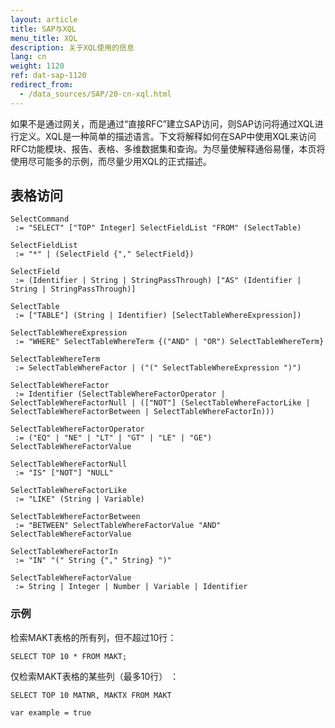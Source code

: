 ```yaml
---
layout: article
title: SAP与XQL
menu_title: XQL
description: 关于XQL使用的信息
lang: cn
weight: 1120
ref: dat-sap-1120
redirect_from:
  - /data_sources/SAP/20-cn-xql.html
---
```

如果不是通过网关，而是通过“直接RFC”建立SAP访问，则SAP访问将通过XQL进行定义。XQL是一种简单的描述语言。下文将解释如何在SAP中使用XQL来访问RFC功能模块、报告、表格、多维数据集和查询。为尽量使解释通俗易懂，本页将使用尽可能多的示例，而尽量少用XQL的正式描述。

## 表格访问

```
SelectCommand
 := "SELECT" ["TOP" Integer] SelectFieldList "FROM" (SelectTable)

SelectFieldList
 := "*" | (SelectField {"," SelectField})

SelectField
 := (Identifier | String | StringPassThrough) ["AS" (Identifier | String | StringPassThrough)]

SelectTable
 := ["TABLE"] (String | Identifier) [SelectTableWhereExpression])

SelectTableWhereExpression
 := "WHERE" SelectTableWhereTerm {("AND" | "OR") SelectTableWhereTerm}

SelectTableWhereTerm
 := SelectTableWhereFactor | ("(" SelectTableWhereExpression ")")

SelectTableWhereFactor
 := Identifier (SelectTableWhereFactorOperator | SelectTableWhereFactorNull | (["NOT"] (SelectTableWhereFactorLike | SelectTableWhereFactorBetween | SelectTableWhereFactorIn)))

SelectTableWhereFactorOperator
 := ("EQ" | "NE" | "LT" | "GT" | "LE" | "GE") SelectTableWhereFactorValue

SelectTableWhereFactorNull 
 := "IS" ["NOT"] "NULL"

SelectTableWhereFactorLike
 := "LIKE" (String | Variable)

SelectTableWhereFactorBetween
 := "BETWEEN" SelectTableWhereFactorValue "AND" SelectTableWhereFactorValue

SelectTableWhereFactorIn
 := "IN" "(" String {"," String} ")"

SelectTableWhereFactorValue
 := String | Integer | Number | Variable | Identifier
```

### 示例

检索MAKT表格的所有列，但不超过10行：

```
SELECT TOP 10 * FROM MAKT;
```

仅检索MAKT表格的某些列（最多10行） ：

```
SELECT TOP 10 MATNR, MAKTX FROM MAKT
```

`var example = true`
